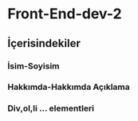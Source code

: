# Front-End-dev-2
## İçerisindekiler
### İsim-Soyisim
### Hakkımda-Hakkımda Açıklama
### Div,ol,li ... elementleri
